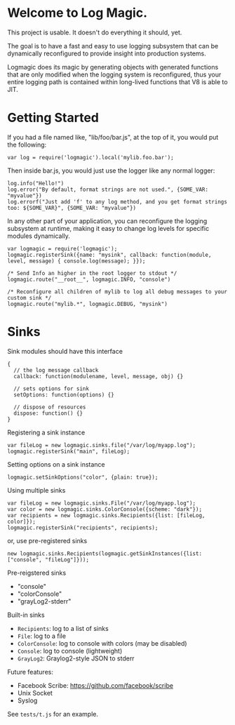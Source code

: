 Welcome to Log Magic.
====================

This project is usable. It doesn't do everything it should, yet.

The goal is to have a fast and easy to use logging subsystem that can be dynamically
reconfigured to provide insight into production systems.

Logmagic does its magic by generating objects with generated functions that are only modified
when the logging system is reconfigured,  thus your entire logging path is contained within
long-lived functions that V8 is able to JIT.


Getting Started
====================

If you had a file named like, "lib/foo/bar.js", at the top of it, you would put the following:

    var log = require('logmagic').local('mylib.foo.bar');

Then inside bar.js, you would just use the logger like any normal logger:

    log.info("Hello!")
    log.error("By default, format strings are not used.", {SOME_VAR: "myvalue"})
    log.errorf("Just add 'f' to any log method, and you get format strings too: ${SOME_VAR}", {SOME_VAR: "myvalue"})

In any other part of your application, you can reconfigure the logging subsystem at runtime,
making it easy to change log levels for specific modules dynamically.

    var logmagic = require('logmagic');
    logmagic.registerSink({name: "mysink", callback: function(module, level, message) { console.log(message); }});

    /* Send Info an higher in the root logger to stdout */
    logmagic.route("__root__", logmagic.INFO, "console")

    /* Reconfigure all children of mylib to log all debug messages to your custom sink */
    logmagic.route("mylib.*", logmagic.DEBUG, "mysink")


Sinks
===============

Sink modules should have this interface

    {
      // the log message callback
      callback: function(modulename, level, message, obj) {}

      // sets options for sink
      setOptions: function(options) {}

      // dispose of resources
      dispose: function() {}
    }

Registering a sink instance

    var fileLog = new logmagic.sinks.file("/var/log/myapp.log");
    logmagic.registerSink("main", fileLog);

Setting options on a sink instance

    logmagic.setSinkOptions("color", {plain: true});


Using multiple sinks

    var fileLog = new logmagic.sinks.File("/var/log/myapp.log");
    var color = new logmagic.sinks.ColorConsole({scheme: "dark"});
    var recipients = new logmagic.sinks.Recipients({list: [fileLog, color]});
    logmagic.registerSink("recipients", recipients);

or, use pre-registered sinks

    new logmagic.sinks.Recipients(logmagic.getSinkInstances({list: ["console", "fileLog"]}));

Pre-reigstered sinks
* "console"
* "colorConsole"
* "grayLog2-stderr"

Built-in sinks

* `Recipients`: log to a list of sinks
* `File`: log to a file
* `ColorConsole`: log to console with colors (may be disabled)
* `Console`: log to console (lightweight)
* `GrayLog2`: Graylog2-style JSON to stderr

Future features:

* Facebook Scribe: https://github.com/facebook/scribe
* Unix Socket
* Syslog


See `tests/t.js` for an example.


